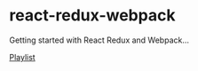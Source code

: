 # react-redux-webpack
Getting started with React Redux and Webpack... 


[Playlist](https://www.youtube.com/playlist?list=PLQDnxXqV213JJFtDaG0aE9vqvp6Wm7nBg)
